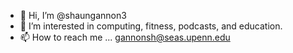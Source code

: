 - 👋 Hi, I’m @shaungannon3
- 👀 I’m interested in computing, fitness, podcasts, and education.
- 📫 How to reach me ... gannonsh@seas.upenn.edu

<!---
shaungannon3/shaungannon3 is a ✨ special ✨ repository because its `README.md` (this file) appears on your GitHub profile.
You can click the Preview link to take a look at your changes.
--->
